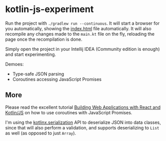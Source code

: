 # kotlin-js-experiment

Run the project with `./gradlew run --continuous`. It will start a browser for you automatically,
showing the [index.html](src/main/resources/index.html) file automatically.
It will also recompile any changes made to the `main.kt` file on the fly, reloading
the page once the recompilation is done.

Simply open the project in your Intellij IDEA (Community edition is enough) and start
experimenting.

Demoes:

* Type-safe JSON parsing
* Coroutines accessing JavaScript Promises

## More

Please read the excellent tutorial [Building Web Applications with React and Kotlin/JS](https://play.kotlinlang.org/hands-on/Building%20Web%20Applications%20with%20React%20and%20Kotlin%20JS/08_Using_an_External_REST_API)
on how to use coroutines with JavaScript Promises.

I'm using the [kotlinx.serialization](https://github.com/Kotlin/kotlinx.serialization)
API to deserialize JSON into data classes, since that will also perform a validation,
and supports deserializing to `List` as well (as opposed to just `Array`).
